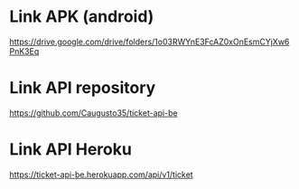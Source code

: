 # Link APK (android)
https://drive.google.com/drive/folders/1o03RWYnE3FcAZ0xOnEsmCYjXw6PnK3Eq

# Link API repository
https://github.com/Caugusto35/ticket-api-be

# Link API Heroku
https://ticket-api-be.herokuapp.com/api/v1/ticket
